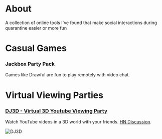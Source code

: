 # About
A collection of online tools I've found that make social interactions during quarantine easier or more fun

# Casual Games
### Jackbox Party Pack
Games like Drawful are fun to play remotely with video chat.

# Virtual Viewing Parties 
### [DJ3D - Virtual 3D Youtube Viewing Party](https://dj3d.io/)
Watch YouTube videos in a 3D world with your friends. [HN Discussion](https://news.ycombinator.com/item?id=22858235).

![DJ3D](https://i.imgur.com/xnJIMct.png)
